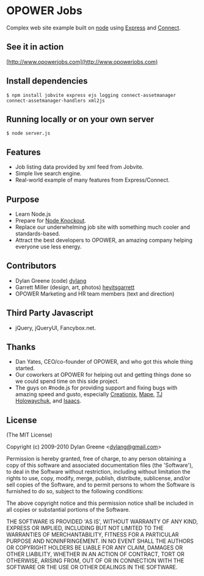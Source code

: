 # OPOWER Jobs

  Complex web site example built on [node](http://nodejs.org) using [Express](http://github.com/visionmedia/express) and  [Connect](http://github.com/extjs/Connect).

## See it in action

  [http://www.opowerjobs.com](http://www.opowerjobs.com)

## Install dependencies

    $ npm install jobvite express ejs logging connect-assetmanager connect-assetmanager-handlers xml2js

## Running locally or on your own server

    $ node server.js

## Features

  * Job listing data provided by xml feed from Jobvite.
  * Simple live search engine.
  * Real-world example of many features from Express/Connect.

## Purpose

  * Learn Node.js
  * Prepare for [Node Knockout](http://http://nodeknockout.com/).
  * Replace our underwhelming job site with something much cooler and standards-based.
  * Attract the best developers to OPOWER, an amazing company helping everyone use less energy.

## Contributors

  * Dylan Greene (code) [dylang](http://github.com/dylang)
  * Garrett Miller (design, art, photos) [heyitsgarrett](http://github.com/heyitsgarrett)
  * OPOWER Marketing and HR team members (text and direction)

## Third Party Javascript

  * jQuery, jQueryUI, Fancybox.net.

## Thanks

  * Dan Yates, CEO/co-founder of OPOWER, and who got this whole thing started.
  * Our coworkers at OPOWER for helping out and getting things done so we could spend time on this side project.
  * The guys on #node.js for providing support and fixing bugs with amazing speed and gusto, especially [Creationix](http://github.com/creationix), [Mape](http://github.com/mape), [TJ Holowaychuk](http://github.com/visionmedia), and [Isaacs](http://github.com/isaacs).

## License

(The MIT License)

Copyright (c) 2009-2010 Dylan Greene &lt;dylang@gmail.com&gt;

Permission is hereby granted, free of charge, to any person obtaining
a copy of this software and associated documentation files (the
'Software'), to deal in the Software without restriction, including
without limitation the rights to use, copy, modify, merge, publish,
distribute, sublicense, and/or sell copies of the Software, and to
permit persons to whom the Software is furnished to do so, subject to
the following conditions:

The above copyright notice and this permission notice shall be
included in all copies or substantial portions of the Software.

THE SOFTWARE IS PROVIDED 'AS IS', WITHOUT WARRANTY OF ANY KIND,
EXPRESS OR IMPLIED, INCLUDING BUT NOT LIMITED TO THE WARRANTIES OF
MERCHANTABILITY, FITNESS FOR A PARTICULAR PURPOSE AND NONINFRINGEMENT.
IN NO EVENT SHALL THE AUTHORS OR COPYRIGHT HOLDERS BE LIABLE FOR ANY
CLAIM, DAMAGES OR OTHER LIABILITY, WHETHER IN AN ACTION OF CONTRACT,
TORT OR OTHERWISE, ARISING FROM, OUT OF OR IN CONNECTION WITH THE
SOFTWARE OR THE USE OR OTHER DEALINGS IN THE SOFTWARE.